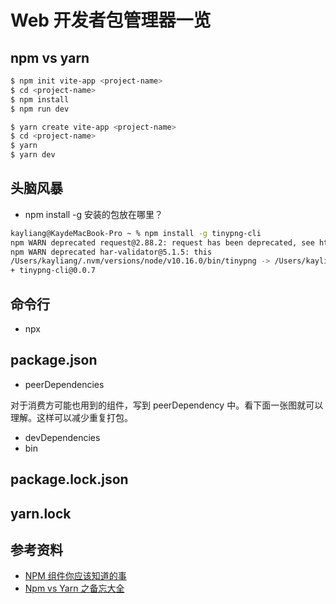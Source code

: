 <!--
 * @Author: your name
 * @Date: 2020-09-19 09:52:58
 * @LastEditTime: 2020-09-29 13:15:52
 * @LastEditors: Jecyu
 * @Description: In User Settings Edit
 * @FilePath: /Notebook/docs/temp/7.npm-vs-yarn.md
-->
# Web 开发者包管理器一览

## npm vs yarn

```sh
$ npm init vite-app <project-name>
$ cd <project-name>
$ npm install
$ npm run dev
```

```sh
$ yarn create vite-app <project-name>
$ cd <project-name>
$ yarn
$ yarn dev
```

## 头脑风暴

- npm install -g 安装的包放在哪里？

```bash
kayliang@KaydeMacBook-Pro ~ % npm install -g tinypng-cli
npm WARN deprecated request@2.88.2: request has been deprecated, see https://github.com/request/request/issues/3142
npm WARN deprecated har-validator@5.1.5: this
/Users/kayliang/.nvm/versions/node/v10.16.0/bin/tinypng -> /Users/kayliang/.nvm/versions/node/v10.16.0/lib/node_modules/tinypng-cli/tinypng-cli.js
+ tinypng-cli@0.0.7
```

## 命令行

- npx

## package.json

- peerDependencies

对于消费方可能也用到的组件，写到 peerDependency 中。看下面一张图就可以理解。这样可以减少重复打包。

- devDependencies
- bin

## package.lock.json

## yarn.lock

## 参考资料

- [NPM 组件你应该知道的事](https://mp.weixin.qq.com/s/Sx171hDbQS1yKQemJXxKbQ)
- [Npm vs Yarn 之备忘大全](https://juejin.im/entry/6844903558630866951)